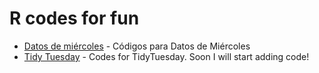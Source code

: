 # R codes for fun


* [Datos de miércoles](https://github.com/ichisa/R/tree/master/DatosDeMiercoles) - Códigos para Datos de Miércoles
* [Tidy Tuesday](https://maven.apache.org/) - Codes for TidyTuesday. Soon I will start adding code!

